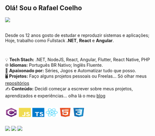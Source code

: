 ## Olá! Sou o Rafael Coelho
 <div>
  <a href="https://github.com/rafa-coelho">
  <img height="170em" src="https://github-readme-stats.vercel.app/api?username=rafa-coelho&show_icons=true&theme=dracula&include_all_commits=true&count_private=true"/>
 </a>
</div>

<br />


Desde os 12 anos gosto de estudar e reproduzir sistemas e aplicações; 
Hoje, trabalho como Fullstack **.NET**, **React** e **Angular**.

<br />

💡 **Tech Stach:** .NET, NodeJS, React, Angular, Flutter, React Native, PHP <br />
🌐 **Idiomas:** Português BR Nativo; Inglês Fluente. <br />
💓 **Apaixonado por:** Séries, Jogos e Automatizar tudo que posso. <br />
🖥️ **Projetos:** Faço alguns projetos pessoais ou Freelas... Só olhar meus [repositórios](https://github.com/rafa-coelho?tab=repositories) <br />
✍️ **Conteúdo:** Decidi começar a escrever sobre meus projetos, aprendizados e experiências... olha lá o meu [blog](https://racoelho.com.br/posts) <br />

<div style="display: inline_block"><br>
  <img align="center" alt="Rafa-Csharp" height="30" width="40" src="https://raw.githubusercontent.com/devicons/devicon/master/icons/csharp/csharp-original.svg"> 
  <img align="center" alt="Rafa-Js" height="30" width="40" src="https://raw.githubusercontent.com/devicons/devicon/master/icons/javascript/javascript-plain.svg">
  <img align="center" alt="Rafa-Ts" height="30" width="40" src="https://raw.githubusercontent.com/devicons/devicon/master/icons/typescript/typescript-plain.svg">
  <img align="center" alt="Rafa-React" height="30" width="40" src="https://raw.githubusercontent.com/devicons/devicon/master/icons/react/react-original.svg">
  <img align="center" alt="Rafa-HTML" height="30" width="40" src="https://raw.githubusercontent.com/devicons/devicon/master/icons/html5/html5-original.svg">
  <img align="center" alt="Rafa-CSS" height="30" width="40" src="https://raw.githubusercontent.com/devicons/devicon/master/icons/css3/css3-original.svg">
  
</div>
  
  ##
 
<div> 
  <a href="https://instagram.com/racoelhoo" target="_blank"><img src="https://img.shields.io/badge/-Instagram-%23E4405F?style=for-the-badge&logo=instagram&logoColor=white" target="_blank"></a>
  <a href = "mailto:rafaelcoelho8@gmail.com"><img src="https://img.shields.io/badge/-Gmail-%23333?style=for-the-badge&logo=gmail&logoColor=white" target="_blank"></a>
  <a href="https://www.linkedin.com/in/racoelhodev/" target="_blank"><img src="https://img.shields.io/badge/-LinkedIn-%230077B5?style=for-the-badge&logo=linkedin&logoColor=white" target="_blank"></a> 
 
</div>
